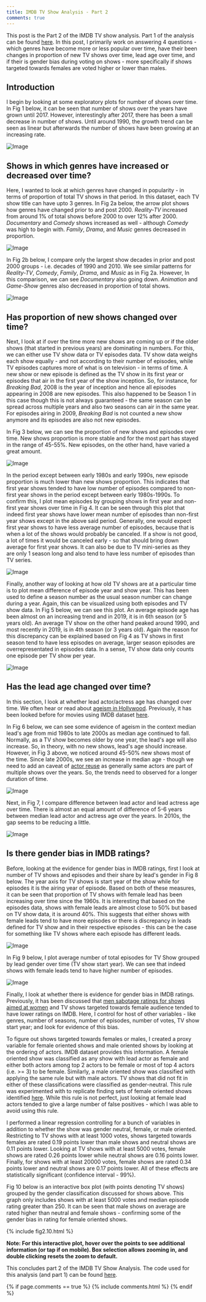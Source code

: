```yaml
---
title: IMDB TV Show Analysis - Part 2
comments: true
---
```



<!-- Global site tag (gtag.js) - Google Analytics -->
<script async src="https://www.googletagmanager.com/gtag/js?id=UA-167411237-1"></script>
<script>
  window.dataLayer = window.dataLayer || [];
  function gtag(){dataLayer.push(arguments);}
  gtag('js', new Date());

  gtag('config', 'UA-167411237-1');
</script>


<script type="text/javascript" async
  src="https://cdn.mathjax.org/mathjax/latest/MathJax.js?config=TeX-MML-AM_CHTML">
</script>

This post is the Part 2 of the IMDB TV show analysis. Part 1 of the analysis can be found <a href="/blog/2020/05/25/IMDB-TV-Show-Analysis" target="_blank" rel="nofollow">here</a>. In this post, I primarily work on answering 4 questions - which genres have become more or less popular over time, have their been changes in proportion of new TV shows over time, lead age over time, and if their is gender bias during voting on shows - more specifically if shows targeted towards females are voted higher or lower than males.

## Introduction

I begin by looking at some exploratory plots for number of shows over time. In Fig 1 below, it can be seen that number of shows over the years have grown until 2017. However, interestingly after 2017, there has been a small decrease in number of shows. Until around 1990, the growth trend can be seen as linear but afterwards the number of shows have been growing at an increasing rate.

![Image](/images/fig2.1.png)

## Shows in which genres have increased or decreased over time?

Here, I wanted to look at which genres have changed in popularity - in terms of proportion of total TV shows in that period. In this dataset, each TV show title can have upto 3 genres. In Fig 2a below, the arrow plot shows how genres have changed prior to and post 2000. *Reality-TV* increased from around 1% of total shows before 2000 to over 12% after 2000. *Documentary* and *Comedy* shows increased as well - although *Comedy* was high to begin with. *Family*, *Drama*, and *Music* genres decreased in proportion.

![Image](/images/fig2.2a.png)

In Fig 2b below, I compare only the largest show decades in prior and post 2000 groups - i.e. decades of 1990 and 2010. We see similar patterns for *Reality-TV*, *Comedy*, *Family*, *Drama*, and *Music* as in Fig 2a. However, In this comparison, we can see *Documentary* also going down. *Animation* and *Game-Show* genres also decreased in proportion of total shows.

![Image](/images/fig2.2b.png)

## Has proportion of new shows changed over time?
Next, I look at if over the time more new shows are coming up or if the older shows (that started in previous years) are dominating in numbers. For this, we can either use TV show data or TV episodes data. TV show data weighs each show equally - and not according to their number of episodes, while TV episodes captures more of what is on television - in terms of time. A new show or new episode is defined as the TV show in its first year or episodes that air in the first year of the show inception. So, for instance, for *Breaking Bad*, 2008 is the year of inception and hence all episodes appearing in 2008 are new episodes. This also happened to be Season 1 in this case though this is not always guaranteed - the same season can be spread across multiple years and also two seasons can air in the same year. For episodes airing in 2009, *Breaking Bad* is not counted a new show anymore and its episodes are also not new episodes.

In Fig 3 below, we can see the proportion of new shows and episodes over time. New shows proportion is more stable and for the most part has stayed in the range of 45-55%. New episodes, on the other hand, have varied a great amount. 

![Image](/images/fig2.3.png)

In the period except between early 1980s and early 1990s, new episode proportion is much lower than new shows proportion. This indicates that first year shows tended to have low number of episodes compared to non-first year shows in the period except between early 1980s-1990s. To confirm this, I plot mean episodes by grouping shows in first year and non-first year shows over time in Fig 4. It can be seen through this plot that indeed first year shows have lower mean number of episodes than non-first year shows except in the above said period. Generally, one would expect first year shows to have less average number of episodes, because that is when a lot of the shows would probably be canceled. If a show is not good, a lot of times it would be canceled early - so that should bring down average for first year shows. It can also be due to TV mini-series as they are only 1 season long and also tend to have less number of episodes than TV series. 

![Image](/images/fig2.4.png)

Finally, another way of looking at how old TV shows are at a particular time is to plot mean difference of episode year and show year. This has been used to define a season number as the usual season number can change during a year. Again, this can be visualized using both episodes and TV show data. In Fig 5 below, we can see this plot. An average episode age has been almost on an increasing trend and in 2019, it is in 6th season (or 5 years old). An average TV show on the other hand peaked around 1990, and most recently in 2019, is in 4th season (or 3 years old). Again the reason for this discrepancy can be explained based on Fig 4 as TV shows in first season tend to have less episodes on average, larger season episodes are overrepresentated in episodes data. In a sense, TV show data only counts one episode per TV show per year.

![Image](/images/fig2.5.png)

## Has the lead age changed over time?
In this section, I look at whether lead actor/actress age has changed over time. We often hear or read about <a href="https://www.forbes.com/sites/nancyberk/2020/01/31/researchers-writers-and-actors-highlight-and-tackle-ageism-in-hollywood/#58ea2b5f520d" target="_blank" rel="nofollow noopener noreferrer">ageism in Hollywood</a>. Previously, it has been looked before for movies using IMDB dataset <a href="https://minimaxir.com/2018/07/imdb-data-analysis/" target="_blank" rel="nofollow noopener noreferrer">here</a>. 

In Fig 6 below, we can see some evidence of ageism in the context median lead's age from mid 1980s to late 2000s as median age continued to fall. Normally, as a TV show becomes older by one year, the lead's age will also increase. So, in theory, with no new shows, lead's age should increase. However, in Fig 3 above, we noticed around 45-50% new shows most of the time. Since late 2000s, we see an increase in median age - though we need to add an caveat of <a href="https://minimaxir.com/2018/07/imdb-data-analysis/" target="_blank" rel="nofollow noopener noreferrer">actor reuse</a> as generally same actors are part of multiple shows over the years. So, the trends need to observed for a longer duration of time.

![Image](/images/fig2.6.png)

Next, in Fig 7, I compare difference between lead actor and lead actress age over time. There is almost an equal amount of difference of 5-6 years between median lead actor and actress age over the years. In 2010s, the gap seems to be reducing a little.

![Image](/images/fig2.7.png)

## Is there gender bias in IMDB ratings?
Before, looking at the evidence for gender bias in IMDB ratings, first I look at number of TV shows and episodes and their share by lead's gender in Fig 8 below. The year axis for TV shows is start year of the show while for episodes it is the airing year of episode. Based on both of these measures, it can be seen that proportion of TV shows with female lead has been increasing over time since the 1960s. It is interesting that based on the episodes data, shows with female leads are almost close to 50% but based on TV show data, it is around 40%. This suggests that either shows with female leads tend to have more episodes or there is discrepancy in leads defined for TV show and in their respective episodes - this can be the case for something like TV shows where each episode has different leads.

![Image](/images/fig2.8.png)

In Fig 9 below, I plot average number of total episodes for TV Show grouped by lead gender over time (TV show start year). We can see that indeed shows with female leads tend to have higher number of episodes.

![Image](/images/fig2.9.png)

Finally, I look at whether there is evidence for gender bias in IMDB ratings. Previously, it has been discussed that <a href="https://fivethirtyeight.com/features/men-are-sabotaging-the-online-reviews-of-tv-shows-aimed-at-women/" target="_blank" rel="nofollow noopener noreferrer">men sabotage ratings for shows aimed at women</a> and TV shows targeted towards female audience tended to have lower ratings on IMDB. Here, I control for host of other variables - like genres, number of seasons, number of episodes, number of votes, TV show start year; and look for evidence of this bias.

To figure out shows targeted towards females or males, I created a proxy variable for female oriented shows and male oriented shows by looking at the ordering of actors. IMDB dataset provides this information. A female oriented show was classified as any show with lead actor as female and either both actors among top 2 actors to be female or most of top 4 actors (i.e. >= 3) to be female. Similarly, a male oriented show was classified with applying the same rule but with male actors. TV shows that did not fit in either of these classifications were classified as gender-neutral. This rule was experimented with to replicate finding sets of female oriented shows identified <a href="https://fivethirtyeight.com/features/men-are-sabotaging-the-online-reviews-of-tv-shows-aimed-at-women/" target="_blank" rel="nofollow noopener noreferrer">here</a>. While this rule is not perfect, just looking at female lead actors tended to give a large number of false positives - which I was able to avoid using this rule.

I performed a linear regression controlling for a bunch of variables in addition to whether the show was gender neutral, female, or male oriented. Restricting to TV shows with at least 1000 votes, shows targeted towards females are rated 0.19 points lower than male shows and neutral shows are 0.11 points lower. Looking at TV shows with at least 5000 votes, female shows are rated 0.26 points lower while neutral shows are 0.16 points lower. Finally, for shows with at least 20000 votes, female shows are rated 0.34 points lower and neutral shows are 0.17 points lower. All of these effects are statistically significant (confidence interval - 99%).

Fig 10 below is an interactive box plot (with points denoting TV shows) grouped by the gender classification discussed for shows above. This graph only includes shows with at least 5000 votes and median episode rating greater than 250. It can be seen that male shows on average are rated higher than neutral and female shows - confirming some of the gender bias in rating for female oriented shows.

{% include fig2.10.html %}

**Note: For this interactive plot, hover over the points to see additional information (or tap if on mobile). Box selection allows zooming in, and double clicking resets the zoom to default.**

This concludes part 2 of the IMDB TV Show Analysis. The code used for this analysis (and part 1) can be found <a href="https://github.com/sabnanih/imdb-tv-analysis/blob/master/analysis.ipynb" target="_blank" rel="nofollow noopener noreferrer">here</a>.

{% if page.comments == true %}
  {% include comments.html %}
{% endif %}

